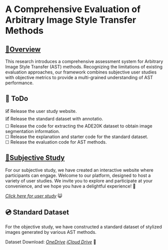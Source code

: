 # A Comprehensive Evaluation of Arbitrary Image Style Transfer Methods

## [🚀Overview](#🚀overview)
This research introduces a comprehensive assessment system for Arbitrary Image Style Transfer (AST) methods. Recognizing the limitations of existing evaluation approaches, our framework combines subjective user studies with objective metrics to provide a multi-grained understanding of AST performance.

## 🏁 ToDo
🗹 Release the user study website.<br>
🗹 Release the standard dataset with annotatio.<br>
☐ Release the code for extracting the ADE20K dataset to obtain image segmentation information.<br>
☐ Release the explanation and starter code for the standard dataset.<br>
☐ Release the evaluation code for AST methods.<br>

## [📲Subjective Study](#📲Subjective-Study)
For our subjective study, we have created an interactive website where participants can engage. Welcome to our platform, designed to host a variety of user studies. We invite you to explore and participate at your convenience, and we hope you have a delightful experience! 🐶

*[Click here for user study](http://ivc.ia.ac.cn/)* 😺

## 💿 Standard Dataset
For the objective study, we have constructed a standard dataset of stylized images generated by various AST methods.

Dataset Download:
*[OneDrive](https://1drv.ms/u/c/de3ad968021b913b/ERwGC0OlZsZCn4Ur82kwiXABrcXac_8zSB1F1q_9IAkCKw?e=Ezp3XO)    [iCloud Drive](https://www.icloud.com/iclouddrive/0662WC1QtpRCa0g0jZDa4ItNw#custom%5Fdataset)* 🐳

